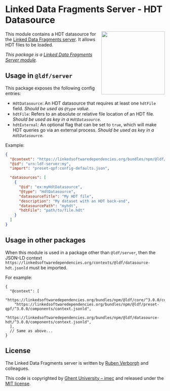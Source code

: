 # Linked Data Fragments Server - HDT Datasource
<img src="http://linkeddatafragments.org/images/logo.svg" width="200" align="right" alt="" />

This module contains a HDT datasource for the [Linked Data Fragments server](https://github.com/LinkedDataFragments/Server.js).
It allows HDT files to be loaded.

_This package is a [Linked Data Fragments Server module](https://github.com/LinkedDataFragments/Server.js/)._

## Usage in `@ldf/server`

This package exposes the following config entries:
* `HdtDatasource`: An HDT datasource that requires at least one `hdtFile` field. _Should be used as `@type` value._
* `hdtFile`: Refers to an absolute or relative file location of an HDT file. _Should be used as key in a `HdtDatasource`._
* `hdtExternal`: An optional flag that can be set to `true`, which will make HDT queries go via an external process. _Should be used as key in a `HdtDatasource`._

Example:
```json
{
  "@context": "https://linkedsoftwaredependencies.org/bundles/npm/@ldf/server/^3.0.0/components/context.jsonld",
  "@id": "urn:ldf-server:my",
  "import": "preset-qpf:config-defaults.json",

  "datasources": [
    {
      "@id": "ex:myHdtDatasource",
      "@type": "HdtDatasource",
      "datasourceTitle": "My HDT file",
      "description": "My dataset with an HDT back-end",
      "datasourcePath": "myhdt",
      "hdtFile": "path/to/file.hdt"
    }
  ]
}
```

## Usage in other packages

When this module is used in a package other than `@ldf/server`,
then the JSON-LD context `https://linkedsoftwaredependencies.org/contexts/@ldf/datasource-hdt.jsonld` must be imported.

For example:
```
{
  "@context": [
    "https://linkedsoftwaredependencies.org/bundles/npm/@ldf/core/^3.0.0/components/context.jsonld",
    "https://linkedsoftwaredependencies.org/bundles/npm/@ldf/preset-qpf/^3.0.0/components/context.jsonld",
    "https://linkedsoftwaredependencies.org/bundles/npm/@ldf/datasource-hdt/^3.0.0/components/context.jsonld",
  ],
  // Same as above...
}
```

## License
The Linked Data Fragments server is written by [Ruben Verborgh](http://ruben.verborgh.org/) and colleagues.

This code is copyrighted by [Ghent University – imec](http://idlab.ugent.be/)
and released under the [MIT license](http://opensource.org/licenses/MIT).
